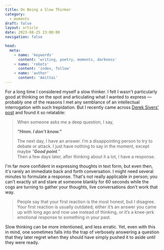 ```yaml
---
title: On Being a Slow Thinker
category:
  - moments
draft: false
layout: article
date: 2023-08-25 23:00:00
navigation: false

head:
  meta:
    - name: 'keywords'
      content: 'writing, poetry, moments, darkness'
    - name: 'robots'
      content: 'index, follow'
    - name: 'author'
      content: 'Amittai'
---
```


For a long time I considered myself a slow thinker.
I felt I wasn't particularly good at thinking on the spot
and articulating what I wanted to express
&mdash; probably one of the reasons I met any semblance of
an intellectual interrogation with such trepidation.
But I recently came across [Derek Sivers' post][sivers] and found it so relatable:

> When someone asks me a deep question, I say,
>
> **_"Hmm. I don’t know."_**
>
> The next day, I have an answer.
> I’m a disappointing person to try to debate or attack.
> I just have nothing to say in the moment, except maybe _"**Good point**."_  
> Then a few days later, after thinking about it a lot, I have a response.

I'm far more confident in expressing thoughts in text form, but even then,
it's rarely an immediate back and forth conversation.
I might need several minutes to formulate a response.
That's not really applicable in person;
you can't exactly sit and stare at someone blankly for $60$ seconds
while the cogs are turning to gather your thoughts,
live conversations don't work that way.

> People say that your first reaction is the most honest, but I disagree.
> Your first reaction is usually outdated;
> either it’s an answer you came up with long ago and now use instead of thinking,
> or it’s a knee-jerk emotional response to something in your past.

Slow thinking can be more intentioned, and less erratic.
Yet, even with this in mind, one sometimes falls into the trap
of verbosely answering a question that they later regret
when they should have simply pushed it to aside until they were ready.

[sivers]: https://sive.rs/slow
